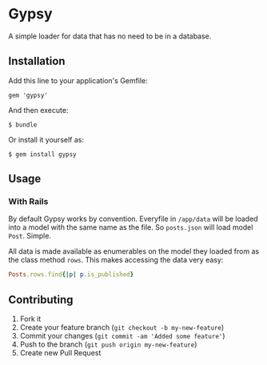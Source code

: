 # Gypsy

A simple loader for data that has no need to be in a database.

## Installation

Add this line to your application's Gemfile:

    gem 'gypsy'

And then execute:

    $ bundle

Or install it yourself as:

    $ gem install gypsy

## Usage

### With Rails

By default Gypsy works by convention.  Everyfile in `/app/data` will be loaded
into a model with the same name as the file.  So `posts.json` will load model
`Post`.  Simple.

All data is made available as enumerables on the model they loaded from as the
class method `rows`.  This makes accessing the data very easy:

```ruby
Posts.rows.find{|p| p.is_published}
```
## Contributing

1. Fork it
2. Create your feature branch (`git checkout -b my-new-feature`)
3. Commit your changes (`git commit -am 'Added some feature'`)
4. Push to the branch (`git push origin my-new-feature`)
5. Create new Pull Request
